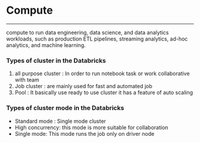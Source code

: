 # Compute

---
compute to run data engineering, data science, and data analytics workloads, such as production ETL pipelines, streaming analytics, ad-hoc analytics, and machine learning.

### Types of cluster in the Databricks
1. all purpose cluster : In order to run notebook task or work collaborative with team
2. Job cluster : are mainly used for fast and automated job
3. Pool : It basically use ready to use cluster it has a feature of auto scaling

### Types of cluster mode in the Databricks
* Standard mode : Single mode cluster
* High concurrency: this mode is more suitable for collaboration
* Single mode: This mode runs the job only on driver node